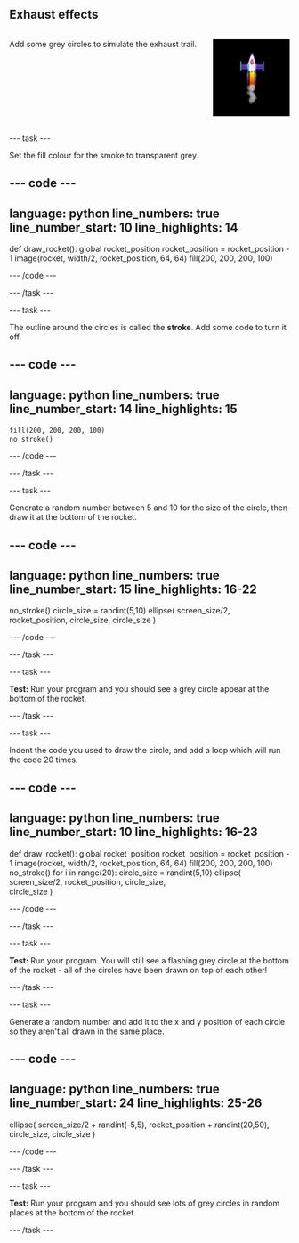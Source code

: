 ## Exhaust effects

<div style="display: flex; flex-wrap: wrap">
<div style="flex-basis: 200px; flex-grow: 1; margin-right: 15px;">

Add some grey circles to simulate the exhaust trail. 
</div>
<div>

![A slow animation of the smoke effect.](images/rocket_smoke.gif)
</div>
</div>


 
--- task ---

Set the fill colour for the smoke to transparent grey. 

--- code ---
---
language: python
line_numbers: true
line_number_start: 10
line_highlights: 14
---

def draw_rocket():
    global rocket_position
    rocket_position = rocket_position - 1
    image(rocket, width/2, rocket_position, 64, 64)
    fill(200, 200, 200, 100) 
    

--- /code ---

--- /task ---


--- task ---

The outline around the circles is called the **stroke**. Add some code to turn it off. 


--- code ---
---
language: python
line_numbers: true
line_number_start: 14
line_highlights: 15
---

    fill(200, 200, 200, 100) 
    no_stroke()
    

--- /code ---

--- /task ---

--- task ---

Generate a random number between 5 and 10 for the size of the circle, then draw it at the bottom of the rocket.

--- code ---
---
language: python
line_numbers: true
line_number_start: 15
line_highlights: 16-22
---

no_stroke()
circle_size = randint(5,10) 
ellipse(
    screen_size/2, 
    rocket_position, 
    circle_size, 
    circle_size
)   

--- /code ---

--- /task ---

--- task ---

**Test:** Run your program and you should see a grey circle appear at the bottom of the rocket. 

--- /task ---

--- task ---

Indent the code you used to draw the circle, and add a loop which will run the code 20 times.

--- code ---
---
language: python
line_numbers: true
line_number_start: 10
line_highlights: 16-23
---

def draw_rocket():
    global rocket_position
    rocket_position = rocket_position - 1
    image(rocket, width/2, rocket_position, 64, 64)
    fill(200, 200, 200, 100) 
    no_stroke()
    for i in range(20):
        circle_size = randint(5,10)
        ellipse(
            screen_size/2, 
            rocket_position, 
            circle_size,    
            circle_size
        )
    

--- /code ---

--- /task ---

--- task ---

**Test:** Run your program. You will still see a flashing grey circle at the bottom of the rocket - all of the circles have been drawn on top of each other! 

--- /task ---

--- task ---

Generate a random number and add it to the x and y position of each circle so they aren't all drawn in the same place.

--- code ---
---
language: python
line_numbers: true
line_number_start: 24
line_highlights: 25-26
---

ellipse(
    screen_size/2 + randint(-5,5), 
    rocket_position + randint(20,50), 
    circle_size, 
    circle_size
)   

--- /code ---

--- /task ---

--- task ---

**Test:** Run your program and you should see lots of grey circles in random places at the bottom of the rocket. 

--- /task ---
